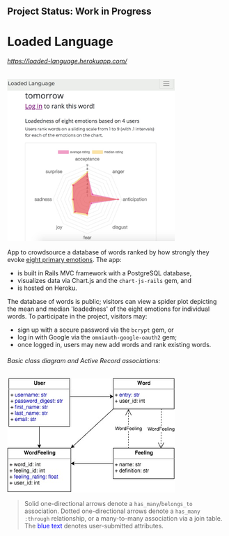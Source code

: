 ## Project Status: Work in Progress
# Loaded Language
###### https://loaded-language.herokuapp.com/

<a href="https://loaded-language.herokuapp.com/">
<img src="app/assets/images/spider_example.jpeg" alt="spider_plot_example" width="385"/>
</a>


App to crowdsource a database of words ranked by how strongly they evoke [eight primary emotions](https://en.wikipedia.org/wiki/Contrasting_and_categorization_of_emotions#Plutchik.27s_wheel_of_emotions). The app:
- is built in Rails MVC framework with a PostgreSQL database,
- visualizes data via Chart.js and the `chart-js-rails` gem, and
- is hosted on Heroku.

The database of words is public; visitors can view a spider plot depicting the mean and median 'loadedness' of the eight emotions for individual words. To participate in the project, visitors may:

- sign up with a secure password via the `bcrypt` gem, or
- log in with Google via the `omniauth-google-oauth2` gem;
- once logged in, users may new add words and rank existing words.


###### Basic class diagram and Active Record associations:

<img src="app/assets/images/class_diagram.jpg" alt="class_diagram" width="385"/>

>Solid one-directional arrows denote a `has_many`/`belongs_to` association. Dotted one-directional arrows denote a `has_many :through` relationship, or a many-to-many association via a join table. The <span style="color:#0000FF;"> blue text</span> denotes user-submitted attributes.
